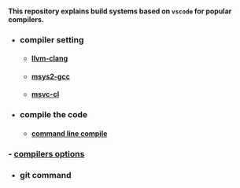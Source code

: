 #### This repository explains build systems based on `vscode` for popular compilers.

* ### compiler setting
    * #### [llvm-clang](sub/llvm-clang-vscode.md)
    * #### [msys2-gcc]()
    * #### [msvc-cl]()
* ### compile the code
    * #### [command line compile]()
### - [compilers options](sub/compilers_options.md)

* ### git command